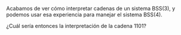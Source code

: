 Acabamos de ver cómo interpretar cadenas de un sistema BSS(3), y podemos usar esa experiencia para manejar el sistema BSS(4). 

¿Cuál sería entonces la interpretación de la cadena 1101?